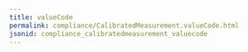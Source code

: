 ```yaml
---
title: valueCode
permalink: compliance/CalibratedMeasurement.valueCode.html
jsonid: compliance_calibratedmeasurement_valuecode
---
```

